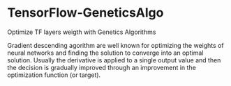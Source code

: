 # TensorFlow-GeneticsAlgo
Optimize TF layers weigth with Genetics Algorithms

Gradient descending agorithm are well known for optimizing the weights of neural networks and finding the solution to converge into an optimal solution.
Usually the derivative is applied to a single output value and then the decision is gradually improved through an improvement in the optimization function (or target).
